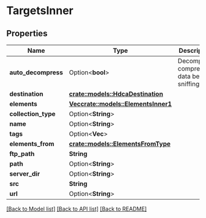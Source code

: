 # TargetsInner

## Properties

Name | Type | Description | Notes
------------ | ------------- | ------------- | -------------
**auto_decompress** | Option<**bool**> | Decompress compressed data before sniffing? | [optional][default to false]
**destination** | [**crate::models::HdcaDestination**](HdcaDestination.md) |  | 
**elements** | [**Vec<crate::models::ElementsInner1>**](Elements_inner_1.md) |  | 
**collection_type** | Option<**String**> |  | [optional]
**name** | Option<**String**> |  | [optional]
**tags** | Option<**Vec<String>**> |  | [optional]
**elements_from** | [**crate::models::ElementsFromType**](ElementsFromType.md) |  | 
**ftp_path** | **String** |  | 
**path** | Option<**String**> |  | [optional]
**server_dir** | Option<**String**> |  | [optional]
**src** | **String** |  | 
**url** | Option<**String**> |  | [optional]

[[Back to Model list]](../README.md#documentation-for-models) [[Back to API list]](../README.md#documentation-for-api-endpoints) [[Back to README]](../README.md)


